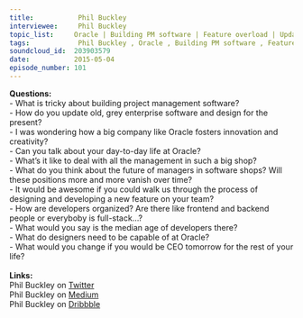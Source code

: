 ```yaml
--- 
title:           Phil Buckley 
interviewee:     Phil Buckley 
topic_list:     Oracle | Building PM software | Feature overload | Updating enterprise software | Fostering innovation | Day-to-day | Dealing w/ management | Small teams | Future of managers | Waterfall & agile | New features | Developers at Oracle | Designer skills
tags:            Phil Buckley , Oracle , Building PM software , Feature overload , Updating enterprise software , Fostering innovation , Day-to-day , Dealing with management , Small teams , Future of managers , Waterfall  agile , New features , Developers at Oracle , Designer skills
soundcloud_id:  203903579
date:           2015-05-04
episode_number: 101
---
```


<p class="show_notes_display"><b>Questions:</b><br>- What is tricky about building project management software?<br>- How do you update old, grey enterprise software and design for the present?<br>- I was wondering how a big company like Oracle fosters innovation and creativity?<br>- Can you talk about your day-to-day life at Oracle?<br>- What’s it like to deal with all the management in such a big shop?<br>- What do you think about the future of managers in software shops? Will these positions more and more vanish over time?<br>- It would be awesome if you could walk us through the process of designing and developing a new feature on your team?<br>- How are developers organized? Are there like frontend and backend people or everyboby is full-stack…?<br>- What would you say is the median age of developers there?<br>- What do designers need to be capable of at Oracle?<br>- What would you change if you would be CEO tomorrow for the rest of your life?<br><br><b>Links:</b><br>Phil Buckley on <a rel="nofollow" target="_blank" href="https://twitter.com/pbuck">Twitter</a><br>Phil Buckley on <a rel="nofollow" target="_blank" href="https://medium.com/@pbuck/has-recommended">Medium</a><br>Phil Buckley on <a rel="nofollow" target="_blank" href="https://dribbble.com/pbuck">Dribbble</a><br><br></p>
